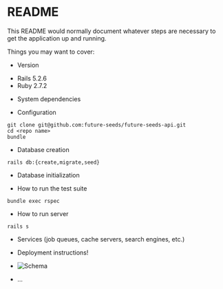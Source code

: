 # README

This README would normally document whatever steps are necessary to get the
application up and running.

Things you may want to cover:

* Version
- Rails 5.2.6
- Ruby 2.7.2

* System dependencies

* Configuration
```
git clone git@github.com:future-seeds/future-seeds-api.git
cd <repo name>
bundle
```

* Database creation
```
rails db:{create,migrate,seed}
```

* Database initialization

* How to run the test suite
```
bundle exec rspec
```

* How to run server
```
rails s
```

* Services (job queues, cache servers, search engines, etc.)

* Deployment instructions!

* ![Schema](https://user-images.githubusercontent.com/81220681/137773360-8031d4ac-a1e0-413b-9e91-dbb4803d424e.png)


* ...
